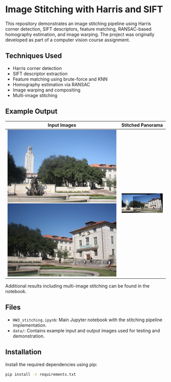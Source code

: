 # Image Stitching with Harris and SIFT

This repository demonstrates an image stitching pipeline using Harris corner detection, SIFT descriptors, feature matching, RANSAC-based homography estimation, and image warping. The project was originally developed as part of a computer vision course assignment.

## Techniques Used

- Harris corner detection
- SIFT descriptor extraction
- Feature matching using brute-force and KNN
- Homography estimation via RANSAC
- Image warping and compositing
- Multi-image stitching

## Example Output

| Input Images | Stitched Panorama |
|--------------|------------------|
| ![input](data/uttower_left.jpg) ![input](data/uttower_right.jpg) | ![output](data/output.png) |

Additional results including multi-image stitching can be found in the notebook.

## Files

- `HW3_stitching.ipynb`: Main Jupyter notebook with the stitching pipeline implementation.
- `data/`: Contains example input and output images used for testing and demonstration.

## Installation

Install the required dependencies using pip:

```bash
pip install -r requirements.txt
